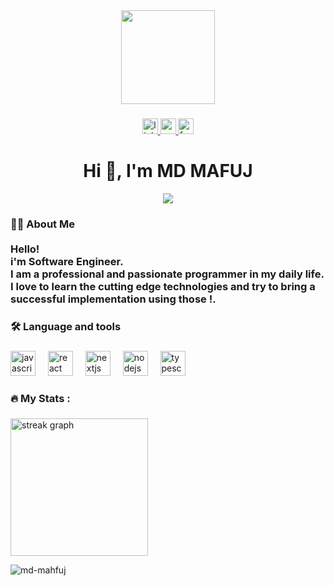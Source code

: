 <div align="center">
  <img height="150" src="https://media.licdn.com/dms/image/v2/D5603AQHX5G68-hsLSQ/profile-displayphoto-shrink_800_800/profile-displayphoto-shrink_800_800/0/1719016988565?e=1732752000&v=beta&t=PJuXkSbJjUVMwggybFjnd2iDT2BHbxLVyNdn7-vZz8s"  />
</div>

###

<div align="center">
  <a href="https://www.linkedin.com/in/mahfuj-ahamed/" target="_blank">
    <img src="https://img.shields.io/static/v1?message=LinkedIn&logo=linkedin&label=&color=0077B5&logoColor=white&labelColor=&style=for-the-badge" height="25" alt="linkedin logo"  />
  </a>
  <a href="mdmahfuj.seu@gmail.com" target="_blank">
    <img src="https://img.shields.io/static/v1?message=Gmail&logo=gmail&label=&color=D14836&logoColor=white&labelColor=&style=for-the-badge" height="25" alt="gmail logo"  />
  </a>
  <a href="https://www.facebook.com/md.mahfuj.1272010" target="_blank">
    <img src="https://img.shields.io/static/v1?message=Facebook&logo=facebook&label=&color=1877F2&logoColor=white&labelColor=&style=for-the-badge" height="25" alt="facebook logo"  />
  </a>
</div>

###


<h1 align="center">Hi 👋, I'm MD MAFUJ </h1>


<div align="center">
  <img src="https://visitor-badge.laobi.icu/badge?page_id=Md-Mahfuj.Md-Mahfuj&"  />
</div>


<h3 align="left">👩‍💻  About Me <br><br>Hello!<br>i'm Software Engineer.<br>I am a professional and passionate programmer in my daily life. I love to learn the cutting edge technologies and try to bring a successful implementation using those !.</h3>

###

###





<h3 align="left">🛠 Language and tools</h3>

###

<div align="left">
   <img src="https://cdn.jsdelivr.net/gh/devicons/devicon/icons/javascript/javascript-original.svg" height="40" alt="javascript logo"  />
  <img width="12" />
  <img src="https://cdn.jsdelivr.net/gh/devicons/devicon/icons/react/react-original.svg" height="40" alt="react logo"  />
  <img width="12" />
  <img src="https://cdn.jsdelivr.net/gh/devicons/devicon/icons/nextjs/nextjs-original.svg" height="40" alt="nextjs logo"  />
  <img width="12" />
  <img src="https://cdn.jsdelivr.net/gh/devicons/devicon/icons/nodejs/nodejs-original.svg" height="40" alt="nodejs logo"  />
  <img width="12" />
  <img src="https://cdn.jsdelivr.net/gh/devicons/devicon/icons/typescript/typescript-original.svg" height="40" alt="typescript logo"  />
</div>




###

<h3 align="left">🔥   My Stats :</h3>

###

<div align="left">
  <img src="https://streak-stats.demolab.com?user=Md-Mahfuj&locale=en&mode=daily&theme=dark&hide_border=false&border_radius=5&order=3" height="220" alt="streak graph"  />
  <p><img align="center" src="https://github-readme-stats.vercel.app/api/top-langs?username=md-mahfuj&show_icons=true&locale=en&layout=compact" alt="md-mahfuj" /></p>

</div>




###





















